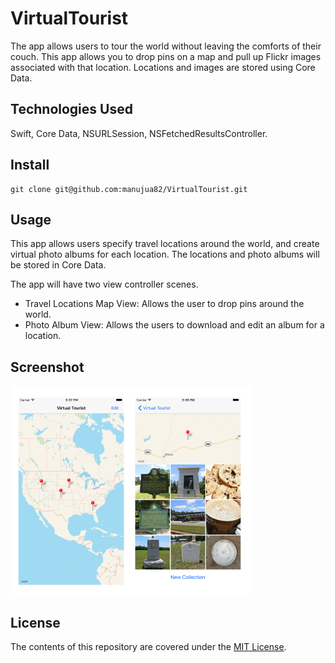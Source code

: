 # VirtualTourist
The app allows users to tour the world without leaving the comforts of their couch. This app allows you to drop pins on a map and pull up Flickr images associated with that location. Locations and images are stored using Core Data. 

## Technologies Used
Swift, Core Data, NSURLSession, NSFetchedResultsController.

## Install
```
git clone git@github.com:manujua82/VirtualTourist.git
```

## Usage 
This app allows users specify travel locations around the world, and create virtual photo albums for each location. The locations and photo albums will be stored in Core Data.

The app will have two view controller scenes.
- Travel Locations Map View: Allows the user to drop pins around the world.
- Photo Album View: Allows the users to download and edit an album for a location.


## Screenshot 
![Alt text](/ScreenShot/screenshot.png?raw=true "") 

## License
The contents of this repository are covered under the [MIT License](LICENSE).
